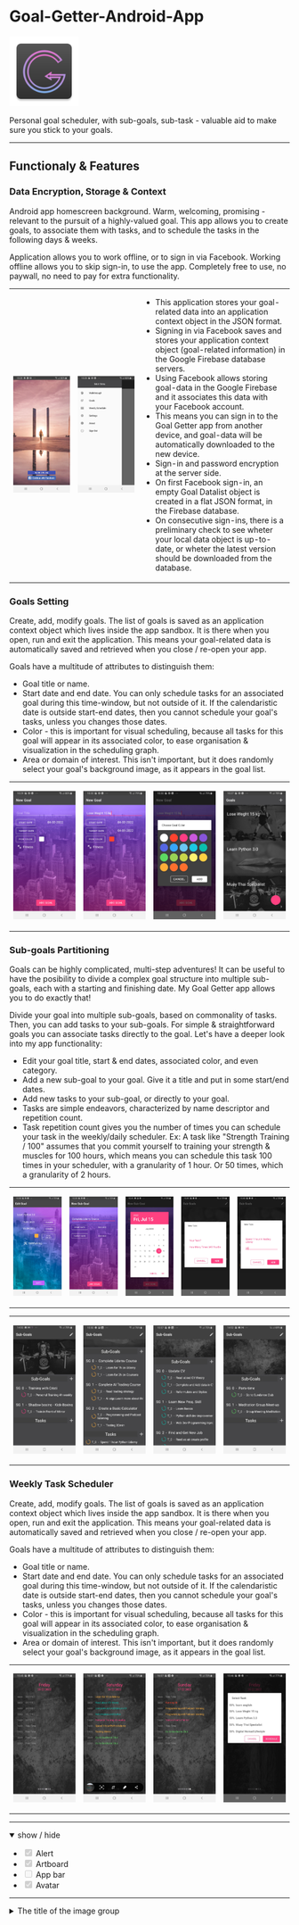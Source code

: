 # Goal-Getter-Android-App

<img src="app/src/main/res/mipmap-xxhdpi/ic_launcher_goal_getter_app.png" alt="Image SunraySeo Logo" width="125" style="max-width: 30%;">
<p>Personal goal scheduler, with sub-goals, sub-task - valuable aid to make sure you stick to your goals.</p>


<hr>
<h2>Functionaly & Features</h2>
<h3>Data Encryption, Storage & Context</h3>
<p>Android app homescreen background. Warm, welcoming, promising - relevant to the pursuit of a highly-valued goal. This app allows you to create goals, to associate them with tasks, and to schedule the tasks in the following days & weeks.</p>
<p>Application allows you to work offline, or to sign in via Facebook. Working offline allows you to skip sign-in, to use the app. Completely free to use, no paywall, no need to pay for extra functionality. </p>
<table cellspacing="20" border="0" width=30%>
      <tr>
        <td width="270" height="135">
          <p align="center" dir="auto">
            <a target="_blank" rel="noopener noreferrer" href="/app/screencasts/img/screen1_homepage.jpg">
              <img src="/app/screencasts/img/screen1_homepage.jpg" alt="Goal Getter Homepage">
            </a>
          </p>
        </td>
        <td width="270" height="135">
          <p align="center" dir="auto">
            <a target="_blank" rel="noopener noreferrer" href="/app/screencasts/img/screen2_main_menu.jpg">
              <img src="/app/screencasts/img/screen2_main_menu.jpg" alt="Goal Getter Main Menu">
            </a>
          </p>
        </td>
        <td width="500" height="250">
          <p align="top" dir="auto">                
            <ul>
                  <li>This application stores your goal-related data into an application context object in the JSON format.</li>
                  <li>Signing in via Facebook saves and stores your application context object (goal-related information) in the Google Firebase database servers.</li>
                  <li>Using Facebook allows storing goal-data in the Google Firebase and it associates this data with your Facebook account.</li>
                  <li>This means you can sign in to the Goal Getter app from another device, and goal-data will be automatically downloaded to the new device.</li>
                  <li>Sign-in and password encryption at the server side.</li>
                  <li>On first Facebook sign-in, an empty Goal Datalist object is created in a flat JSON format, in the Firebase database.</li>
                  <li>On consecutive sign-ins, there is a preliminary check to see wheter your local data object is up-to-date, or wheter the latest version should be downloaded from the database.</li>
            </ul>  
          </p>
        </td>
      </tr>
</table>



<h3>Goals Setting</h3>
<p>Create, add, modify goals. The list of goals is saved as an application context object which lives inside the app sandbox. It is there when you open, run and exit the application. This means your goal-related data is automatically saved and retrieved when you close / re-open your app. </p>
<p>Goals have a multitude of attributes to distinguish them:</p>
<ul>
      <li>Goal title or name.</li>
      <li>Start date and end date. You can only schedule tasks for an associated goal during this time-window, but not outside of it. If the calendaristic date is outside start-end dates, then you cannot schedule your goal's tasks, unless you changes those dates.</li>
      <li>Color - this is important for visual scheduling, because all tasks for this goal will appear in its associated color, to ease organisation & visualization in the scheduling graph. </li>
      <li>Area or domain of interest. This isn't important, but it does randomly select your goal's background image, as it appears in the goal list.</li>
</ul> 
<table cellspacing="10" border="0">
      <tr>
        <td width="300" height="150">
          <p align="center" dir="auto">
            <a target="_blank" rel="noopener noreferrer" href="/app/screencasts/img/screen3_add_new_goal.jpg">
              <img src="/app/screencasts/img/screen3_add_new_goal.jpg" alt="Goal Getter Add New Goal">
            </a>
          </p>
        </td>
        <td width="300" height="150">
          <p align="center" dir="auto">
            <a target="_blank" rel="noopener noreferrer" href="/app/screencasts/img/screen4_add_new_goal.jpg">
              <img src="/app/screencasts/img/screen4_add_new_goal.jpg" alt="Goal Getter Add New Goal">
            </a>
          </p>
        </td>
        <td width="300" height="150">
          <p align="center" dir="auto">
            <a target="_blank" rel="noopener noreferrer" href="/app/screencasts/img/screen5_add_new_goal_color.jpg">
              <img src="/app/screencasts/img/screen5_add_new_goal_color.jpg" alt="Goal Getter Add New Goal Color">
            </a>
          </p>
        </td>
        <td width="300" height="150">
          <p align="center" dir="auto">
            <a target="_blank" rel="noopener noreferrer" href="/app/screencasts/img/screen6_goals_menu.jpg">
              <img src="/app/screencasts/img/screen6_goals_menu.jpg" alt="Goal Getter Goals Menu">
            </a>
          </p>
        </td>
      </tr>
</table>



<h3>Sub-goals Partitioning</h3>
<p>Goals can be highly complicated, multi-step adventures! It can be useful to have the posibility to divide a complex goal structure into multiple sub-goals, each with a starting and finishing date. My Goal Getter app allows you to do exactly that!</p>
<p>Divide your goal into multiple sub-goals, based on commonality of tasks. Then, you can add tasks to your sub-goals. For simple & straightforward goals you can associate tasks directly to the goal. Let's have a deeper look into my app functionality: </p>
<ul>
      <li>Edit your goal title, start & end dates, associated color, and even category.</li>
      <li>Add a new sub-goal to your goal. Give it a title and put in some start/end dates.</li>
      <li>Add new tasks to your sub-goal, or directly to your goal. </li>
      <li>Tasks are simple endeavors, characterized by name descriptor and repetition count.</li>
      <li>Task repetition count gives you the number of times you can schedule your task in the weekly/daily scheduler. Ex: A task like "Strength Training / 100" assumes that you commit yourself to training your strength & muscles for 100 hours, which means you can schedule this task 100 times in your scheduler, with a granularity of 1 hour. Or 50 times, which a granularity of 2 hours.</li>
</ul> 
<table cellspacing="10" border="0">
      <tr>
        <td width="300" height="150">
          <p align="center" dir="auto">
            <a target="_blank" rel="noopener noreferrer" href="/app/screencasts/img/screen7_edit_goal.jpg">
              <img src="/app/screencasts/img/screen7_edit_goal.jpg" alt="Goal Getter Edit Goal">
            </a>
          </p>
        </td>
        <td width="300" height="150">
          <p align="center" dir="auto">
            <a target="_blank" rel="noopener noreferrer" href="/app/screencasts/img/screen8_add_new_subgoal.jpg">
              <img src="/app/screencasts/img/screen8_add_new_subgoal.jpg" alt="Goal Getter Add New Sub-Goal">
            </a>
          </p>
        </td>
        <td width="300" height="150">
          <p align="center" dir="auto">
            <a target="_blank" rel="noopener noreferrer" href="/app/screencasts/img/screen9_add_new_subgoal_dates.jpg">
              <img src="/app/screencasts/img/screen9_add_new_subgoal_dates.jpg" alt="Goal Getter Change Start and End Dates">
            </a>
          </p>
        </td>
        <td width="300" height="150">
          <p align="center" dir="auto">
            <a target="_blank" rel="noopener noreferrer" href="/app/screencasts/img/screen10_add_task_to_subgoal.jpg">
              <img src="/app/screencasts/img/screen10_add_task_to_subgoal.jpg" alt="Goal Getter Add Task to Sub-goal">
            </a>
          </p>
        </td>
        <td width="300" height="150">
          <p align="center" dir="auto">
            <a target="_blank" rel="noopener noreferrer" href="/app/screencasts/img/screen11_add_task_to_subgoal.jpg">
              <img src="/app/screencasts/img/screen11_add_task_to_subgoal.jpg" alt="Goal Getter Add Task to Sub-goal">
            </a>
          </p>
        </td>
      </tr>
</table>
<table cellspacing="10" border="0">
      <tr>
        <td width="300" height="150">
          <p align="center" dir="auto">
            <a target="_blank" rel="noopener noreferrer" href="/app/screencasts/img/screen12_list_subgoals.jpg">
              <img src="/app/screencasts/img/screen12_list_subgoals.jpg" alt="Goal Getter Goals, Sub-goals, Tasks">
            </a>
          </p>
        </td>
        <td width="300" height="150">
          <p align="center" dir="auto">
            <a target="_blank" rel="noopener noreferrer" href="/app/screencasts/img/screen13_list_subgoals.jpg">
              <img src="/app/screencasts/img/screen13_list_subgoals.jpg" alt="Goal Getter Goals, Sub-goals, Tasks">
            </a>
          </p>
        </td>
        <td width="300" height="150">
          <p align="center" dir="auto">
            <a target="_blank" rel="noopener noreferrer" href="/app/screencasts/img/screen14_list_subgoals.jpg">
              <img src="/app/screencasts/img/screen14_list_subgoals.jpg" alt="Goal Getter Goals, Sub-goals, Taskss">
            </a>
          </p>
        </td>
        <td width="300" height="150">
          <p align="center" dir="auto">
            <a target="_blank" rel="noopener noreferrer" href="/app/screencasts/img/screen15_list_subgoals.jpg">
              <img src="/app/screencasts/img/screen15_list_subgoals.jpg" alt="Goal Getter Goals, Sub-goals, Tasks">
            </a>
          </p>
        </td>
      </tr>
</table>



<h3>Weekly Task Scheduler</h3>
<p>Create, add, modify goals. The list of goals is saved as an application context object which lives inside the app sandbox. It is there when you open, run and exit the application. This means your goal-related data is automatically saved and retrieved when you close / re-open your app. </p>
<p>Goals have a multitude of attributes to distinguish them:</p>
<ul>
      <li>Goal title or name.</li>
      <li>Start date and end date. You can only schedule tasks for an associated goal during this time-window, but not outside of it. If the calendaristic date is outside start-end dates, then you cannot schedule your goal's tasks, unless you changes those dates.</li>
      <li>Color - this is important for visual scheduling, because all tasks for this goal will appear in its associated color, to ease organisation & visualization in the scheduling graph. </li>
      <li>Area or domain of interest. This isn't important, but it does randomly select your goal's background image, as it appears in the goal list.</li>
</ul> 
<table cellspacing="10" border="0">
      <tr>
        <td width="300" height="150">
          <p align="center" dir="auto">
            <a target="_blank" rel="noopener noreferrer" href="/app/screencasts/img/screen16_schedule.jpg">
              <img src="/app/screencasts/img/screen16_schedule.jpg" alt="Goal Getter Weekly Scheduler Free Empty Day">
            </a>
          </p>
        </td>
        <td width="300" height="150">
          <p align="center" dir="auto">
            <a target="_blank" rel="noopener noreferrer" href="/app/screencasts/img/screen17_schedule_filled.jpg">
              <img src="/app/screencasts/img/screen17_schedule_filled.jpg" alt="Goal Getter Weekly Scheduler Filled">
            </a>
          </p>
        </td>
        <td width="300" height="150">
          <p align="center" dir="auto">
            <a target="_blank" rel="noopener noreferrer" href="/app/screencasts/img/screen18_schedule_filled2.jpg">
              <img src="/app/screencasts/img/screen18_schedule_filled2.jpg" alt="Goal Getter Weekly Scheduler Filled">
            </a>
          </p>
        </td>
        <td width="300" height="150">
          <p align="center" dir="auto">
            <a target="_blank" rel="noopener noreferrer" href="/app/screencasts/img/screen19_schedule_populate.jpg">
              <img src="/app/screencasts/img/screen19_schedule_populate.jpg" alt="Goal Getter Weekly Schedule Populate">
            </a>
          </p>
        </td>
      </tr>
</table>






<hr>

<details open="">
  <summary>
    show / hide
  </summary>
  <ul class="contains-task-list">
    <li class="task-list-item"><input type="checkbox" id="" disabled="" class="task-list-item-checkbox" checked="" wtx-context="F568DCF6-B057-4A3D-8D28-CC5FA26020AA"> Alert</li>
    <li class="task-list-item"><input type="checkbox" id="" disabled="" class="task-list-item-checkbox" checked="" wtx-context="F0112F11-8E81-4005-8028-C413CB19C2C2"> Artboard</li>
    <li class="task-list-item"><input type="checkbox" id="" disabled="" class="task-list-item-checkbox" wtx-context="70E7E1DA-0B89-4FFC-A343-198EEDC998DE"> App bar</li>
    <li class="task-list-item"><input type="checkbox" id="" disabled="" class="task-list-item-checkbox" checked="" wtx-context="6EAC17E6-7977-4FCF-8202-0902756640B6"> Avatar
  </ul>
</details>

<hr>
<details>
  <summary>The title of the image group</summary><details>
  <img src="/app/screencasts/img/screen1_homepage.jpg" name="image-name">
  <img src="/app/screencasts/img/screen2_main_menu.jpg" name="image-name">
  <img src="/app/screencasts/img/screen3_add_new_goal.jpg" name="image-name">
</details>
